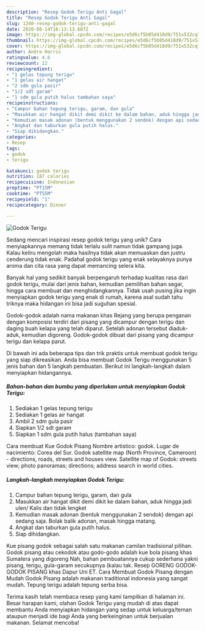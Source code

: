 ```yaml
---
description: "Resep Godok Terigu Anti Gagal"
title: "Resep Godok Terigu Anti Gagal"
slug: 1240-resep-godok-terigu-anti-gagal
date: 2020-08-14T16:13:13.687Z
image: https://img-global.cpcdn.com/recipes/e5d6cf5b05d418d9/751x532cq70/godok-terigu-foto-resep-utama.jpg
thumbnail: https://img-global.cpcdn.com/recipes/e5d6cf5b05d418d9/751x532cq70/godok-terigu-foto-resep-utama.jpg
cover: https://img-global.cpcdn.com/recipes/e5d6cf5b05d418d9/751x532cq70/godok-terigu-foto-resep-utama.jpg
author: Andre Harris
ratingvalue: 4.6
reviewcount: 12
recipeingredient:
- "1 gelas tepung terigu"
- "1 gelas air hangat"
- "2 sdm gula pasir"
- "1/2 sdt garam"
- "1 sdm gula putih halus tambahan saya"
recipeinstructions:
- "Campur bahan tepung terigu, garam, dan gula"
- "Masukkan air hangat dikit demi dikit ke dalam bahan, aduk hingga jadi ulen/ Kalis dan tidak lengket"
- "Kemudian masak adonan (bentuk menggunakan 2 sendok) dengan api sedang saja. Bolak balik adonan, masak hingga matang."
- "Angkat dan taburkan gula putih halus."
- "Siap dihidangkan."
categories:
- Resep
tags:
- godok
- terigu

katakunci: godok terigu 
nutrition: 187 calories
recipecuisine: Indonesian
preptime: "PT15M"
cooktime: "PT55M"
recipeyield: "1"
recipecategory: Dinner

---
```



![Godok Terigu](https://img-global.cpcdn.com/recipes/e5d6cf5b05d418d9/751x532cq70/godok-terigu-foto-resep-utama.jpg)

Sedang mencari inspirasi resep godok terigu yang unik? Cara menyiapkannya memang tidak terlalu sulit namun tidak gampang juga. Kalau keliru mengolah maka hasilnya tidak akan memuaskan dan justru cenderung tidak enak. Padahal godok terigu yang enak selayaknya punya aroma dan cita rasa yang dapat memancing selera kita.

Banyak hal yang sedikit banyak berpengaruh terhadap kualitas rasa dari godok terigu, mulai dari jenis bahan, kemudian pemilihan bahan segar, hingga cara membuat dan menghidangkannya. Tidak usah pusing jika ingin menyiapkan godok terigu yang enak di rumah, karena asal sudah tahu triknya maka hidangan ini bisa jadi suguhan spesial.

Godok-godok adalah nama makanan khas Rejang yang berupa penganan dengan komposisi terdiri dari pisang yang dicampur dengan terigu dan daging buah kelapa yang telah diparut. Setelah adonan tersebut diaduk-aduk, kemudian digoreng. Godok-godok dibuat dari pisang yang dicampur terigu dan kelapa parut.


Di bawah ini ada beberapa tips dan trik praktis untuk membuat godok terigu yang siap dikreasikan. Anda bisa membuat Godok Terigu menggunakan 5 jenis bahan dan 5 langkah pembuatan. Berikut ini langkah-langkah dalam menyiapkan hidangannya.

<!--inarticleads1-->

##### Bahan-bahan dan bumbu yang diperlukan untuk menyiapkan Godok Terigu:

1. Sediakan 1 gelas tepung terigu
1. Sediakan 1 gelas air hangat
1. Ambil 2 sdm gula pasir
1. Siapkan 1/2 sdt garam
1. Siapkan 1 sdm gula putih halus (tambahan saya)


Cara membuat Kue Godok Pisang  Nombre artistico: godok. Lugar de nacimiento: Corea del Sur. Godok satellite map (North Province, Cameroon) - directions, roads, streets and houses view. Satellite map of Godok: streets view; photo panoramas; directions; address search in world cities. 

<!--inarticleads2-->

##### Langkah-langkah menyiapkan Godok Terigu:

1. Campur bahan tepung terigu, garam, dan gula
1. Masukkan air hangat dikit demi dikit ke dalam bahan, aduk hingga jadi ulen/ Kalis dan tidak lengket
1. Kemudian masak adonan (bentuk menggunakan 2 sendok) dengan api sedang saja. Bolak balik adonan, masak hingga matang.
1. Angkat dan taburkan gula putih halus.
1. Siap dihidangkan.


Kue pisang godok sebagai salah satu makanan camilan tradisional pilihan. Godok pisang atau cekodok atau godo-godo adalah kue bola pisang khas Sumatera yang digoreng Nah, bahan pembuatannya cukup sederhana yakni pisang, terigu, gula-garam secukupnya (kalau tak. Resep GORENG GODOK-GODOK PISANG khas Dapur Uni ET. Cara Membuat Godok Pisang dengan Mudah Godok Pisang adalah makanan traditional indonesia yang sangat mudah. Tepung terigu adalah tepung serba bisa. 

Terima kasih telah membaca resep yang kami tampilkan di halaman ini. Besar harapan kami, olahan Godok Terigu yang mudah di atas dapat membantu Anda menyiapkan hidangan yang sedap untuk keluarga/teman ataupun menjadi ide bagi Anda yang berkeinginan untuk berjualan makanan. Selamat mencoba!
